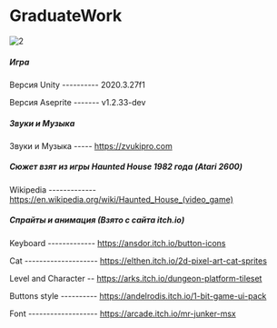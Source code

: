 # GraduateWork

![2](https://user-images.githubusercontent.com/75341173/197357108-e610ff6b-4c7a-4173-aed0-bfdbca4bf585.gif)

##### Игра
Версия Unity ---------- 2020.3.27f1

Версия Aseprite ------- v1.2.33-dev

##### Звуки и Музыка 
Звуки и Музыка ----- https://zvukipro.com

##### Сюжет взят из игры Haunted House 1982 года (Atari 2600)
Wikipedia ------------- https://en.wikipedia.org/wiki/Haunted_House_(video_game)

##### Спрайты и анимация (Взято с сайта itch.io)
Keyboard ------------- https://ansdor.itch.io/button-icons

Cat -------------------- https://elthen.itch.io/2d-pixel-art-cat-sprites

Level and Character -- https://arks.itch.io/dungeon-platform-tileset

Buttons style ---------- https://andelrodis.itch.io/1-bit-game-ui-pack

Font ------------------- https://arcade.itch.io/mr-junker-msx
